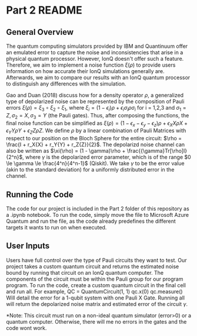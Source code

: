 # Part 2 README

## General Overview

The quantum computing simulators provided by IBM and Quantinuum offer an emulated error to capture the noise and inconsistencies that arise in a physical quantum processor. However, IonQ doesn't offer such a feature. Therefore, we aim to implement a noise function $\xi(\rho)$ to provide users information on how accurate their IonQ simulations generally are. Afterwards, we aim to compare our results with an IonQ quantum processor to distinguish any differences with the simulation.

Gao and Duan (2018) discuss how for a density operator $\rho$, a generalized type of depolarized noise can be represented by the composition of Pauli errors $`\xi(\rho) = \xi_3{\circ}\xi_2{\circ}\xi_1`$, where $\xi_i = (1 - \epsilon_i)\rho + \epsilon_i\sigma_i\rho\sigma_i$ for i = 1,2,3 and $\sigma_1 = Z, \sigma_2 = X, \sigma_3 = Y$ (the Pauli gates). Thus, after composing the functions, the final noise function can be simplified as $\xi(\rho) = (1 - \epsilon_x - \epsilon_y - \epsilon_z)\rho + \epsilon_{X}X{\rho}X + \epsilon_{Y}Y{\rho}Y + \epsilon_{Z}Z{\rho}Z$. We define $\rho$ by a linear combination of Pauli Matrices with respect to our position on the Bloch Sphere for the entire circuit: $\rho = \frac{I + r_X{X} + r_Y{Y} + r_Z{Z}}{2}$. The depolarizd noise channel can also be written as $\xi(\rho) = (1 - \gamma)\rho + \frac{{\gamma}Tr[\rho]I}{2^n}$, where $\gamma$ is the depolarized error parameter, which is of the range $0 \le \gamma \le \frac{4^n}{4^n-1}$ (Qiskit). We take $\gamma$ to be the error value (akin to the standard deviation) for a uniformly distributed error in the channel.

## Running the Code

The code for our project is included in the Part 2 folder of this repository as a .ipynb notebook. To run the code, simply move the file to Microsoft Azure Quantum and run the file, as the code already predefines the different targets it wants to run on when executed.


## User Inputs

Users have full control over the type of Pauli circuits they want to test. Our project takes a custom quantum circuit and returns the estimated noise bound by running that circuit on an IonQ quantum computer. The components of the circuit must be within the Pauli group for our program program. To run the code, create a custom quantum circuit in the final cell and run all. For example, 
QC = QuantumCircuit(1, 1) 
qc.x(0)
qc.measure()
Will detail the error for a 1-qubit system with one Pauli X Gate. Running all will return the depolarized noise matrix and estimated error of the circuit $\gamma$.

*Note: This circuit must run on a non-ideal quantum simulator (error>0) or a quantum computer. Otherwise, there will me no errors in the gates and the code wont work.

